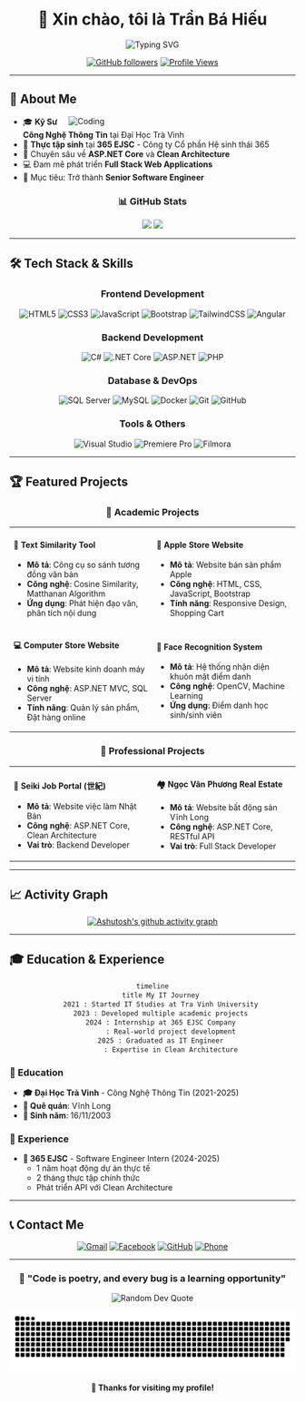 <div align="center">

# 👋 Xin chào, tôi là Trần Bá Hiếu

<img src="https://readme-typing-svg.herokuapp.com?font=Fira+Code&size=30&duration=3000&pause=1000&color=36BCF7FF&center=true&vCenter=true&width=600&lines=Software+Engineer;Full+Stack+Developer;IT+Enthusiast;Clean+Architecture+Expert" alt="Typing SVG" />

[![GitHub followers](https://img.shields.io/github/followers/BHieeuss?label=Followers&style=social)](https://github.com/BHieeuss)
[![Profile Views](https://komarev.com/ghpvc/?username=BHieeuss&color=blue&style=flat)](https://github.com/BHieeuss)

</div>

---

## 🚀 About Me

<img align="right" alt="Coding" width="400" src="https://cdn.dribbble.com/users/1162077/screenshots/3848914/programmer.gif">

- 🎓 **Kỹ Sư Công Nghệ Thông Tin** tại Đại Học Trà Vinh
- 💼 **Thực tập sinh** tại **365 EJSC** - Công ty Cổ phần Hệ sinh thái 365
- 🌱 Chuyên sâu về **ASP.NET Core** và **Clean Architecture**
- 💻 Đam mê phát triển **Full Stack Web Applications**
- 🎯 Mục tiêu: Trở thành **Senior Software Engineer**

<div align="center">

### 📊 GitHub Stats

<img height="180em" src="https://github-readme-stats.vercel.app/api?username=BHieeuss&show_icons=true&count_private=true&theme=tokyonight&hide_border=true" />
<img height="180em" src="https://github-readme-stats.vercel.app/api/top-langs/?username=BHieeuss&layout=compact&theme=tokyonight&hide_border=true" />

</div>

---

## 🛠️ Tech Stack & Skills

<div align="center">

### Frontend Development
![HTML5](https://img.shields.io/badge/HTML5-E34F26?style=for-the-badge&logo=html5&logoColor=white)
![CSS3](https://img.shields.io/badge/CSS3-1572B6?style=for-the-badge&logo=css3&logoColor=white)
![JavaScript](https://img.shields.io/badge/JavaScript-F7DF1E?style=for-the-badge&logo=javascript&logoColor=black)
![Bootstrap](https://img.shields.io/badge/Bootstrap-563D7C?style=for-the-badge&logo=bootstrap&logoColor=white)
![TailwindCSS](https://img.shields.io/badge/Tailwind_CSS-38B2AC?style=for-the-badge&logo=tailwind-css&logoColor=white)
![Angular](https://img.shields.io/badge/Angular-DD0031?style=for-the-badge&logo=angular&logoColor=white)

### Backend Development
![C#](https://img.shields.io/badge/C%23-239120?style=for-the-badge&logo=c-sharp&logoColor=white)
![.NET Core](https://img.shields.io/badge/.NET_Core-512BD4?style=for-the-badge&logo=dotnet&logoColor=white)
![ASP.NET](https://img.shields.io/badge/ASP.NET-512BD4?style=for-the-badge&logo=dotnet&logoColor=white)
![PHP](https://img.shields.io/badge/PHP-777BB4?style=for-the-badge&logo=php&logoColor=white)

### Database & DevOps
![SQL Server](https://img.shields.io/badge/Microsoft_SQL_Server-CC2927?style=for-the-badge&logo=microsoft-sql-server&logoColor=white)
![MySQL](https://img.shields.io/badge/MySQL-4479A1?style=for-the-badge&logo=mysql&logoColor=white)
![Docker](https://img.shields.io/badge/Docker-2496ED?style=for-the-badge&logo=docker&logoColor=white)
![Git](https://img.shields.io/badge/Git-F05032?style=for-the-badge&logo=git&logoColor=white)
![GitHub](https://img.shields.io/badge/GitHub-181717?style=for-the-badge&logo=github&logoColor=white)

### Tools & Others
![Visual Studio](https://img.shields.io/badge/Visual_Studio-5C2D91?style=for-the-badge&logo=visual-studio&logoColor=white)
![Premiere Pro](https://img.shields.io/badge/Adobe_Premiere_Pro-9999FF?style=for-the-badge&logo=adobe-premiere-pro&logoColor=white)
![Filmora](https://img.shields.io/badge/Filmora-00C4CC?style=for-the-badge&logo=wondershare-filmora&logoColor=white)

</div>

---

## 🏆 Featured Projects

<div align="center">

### 🎯 Academic Projects

<table>
<tr>
<td width="50%">

#### 📝 Text Similarity Tool
- **Mô tả**: Công cụ so sánh tương đồng văn bản
- **Công nghệ**: Cosine Similarity, Matthanan Algorithm
- **Ứng dụng**: Phát hiện đạo văn, phân tích nội dung

</td>
<td width="50%">

#### 🍎 Apple Store Website
- **Mô tả**: Website bán sản phẩm Apple
- **Công nghệ**: HTML, CSS, JavaScript, Bootstrap
- **Tính năng**: Responsive Design, Shopping Cart

</td>
</tr>
<tr>
<td width="50%">

#### 💻 Computer Store Website
- **Mô tả**: Website kinh doanh máy vi tính
- **Công nghệ**: ASP.NET MVC, SQL Server
- **Tính năng**: Quản lý sản phẩm, Đặt hàng online

</td>
<td width="50%">

#### 👤 Face Recognition System
- **Mô tả**: Hệ thống nhận diện khuôn mặt điểm danh
- **Công nghệ**: OpenCV, Machine Learning
- **Ứng dụng**: Điểm danh học sinh/sinh viên

</td>
</tr>
</table>

### 💼 Professional Projects

<table>
<tr>
<td width="50%">

#### 🏢 Seiki Job Portal (世紀)
- **Mô tả**: Website việc làm Nhật Bản
- **Công nghệ**: ASP.NET Core, Clean Architecture
- **Vai trò**: Backend Developer

</td>
<td width="50%">

#### 🏘️ Ngọc Vân Phương Real Estate
- **Mô tả**: Website bất động sản Vĩnh Long
- **Công nghệ**: ASP.NET Core, RESTful API
- **Vai trò**: Full Stack Developer

</td>
</tr>
</table>

</div>

---

## 📈 Activity Graph

<div align="center">

[![Ashutosh's github activity graph](https://github-readme-activity-graph.vercel.app/graph?username=BHieeuss&theme=react-dark&hide_border=true)](https://github.com/BHieeuss)

</div>

---

## 🎓 Education & Experience

<div align="center">

```mermaid
timeline
    title My IT Journey
    2021 : Started IT Studies at Tra Vinh University
    2023 : Developed multiple academic projects
    2024 : Internship at 365 EJSC Company
         : Real-world project development
    2025 : Graduated as IT Engineer
         : Expertise in Clean Architecture
```

</div>

### 🏫 Education
- **🎓 Đại Học Trà Vinh** - Công Nghệ Thông Tin (2021-2025)
- **📍 Quê quán**: Vĩnh Long
- **📅 Sinh năm**: 16/11/2003

### 💼 Experience
- **🏢 365 EJSC** - Software Engineer Intern (2024-2025)
  - 1 năm hoạt động dự án thực tế
  - 2 tháng thực tập chính thức
  - Phát triển API với Clean Architecture

---

## 📞 Contact Me

<div align="center">

[![Gmail](https://img.shields.io/badge/Gmail-D14836?style=for-the-badge&logo=gmail&logoColor=white)](mailto:tbh.11203@gmail.com)
[![Facebook](https://img.shields.io/badge/Facebook-1877F2?style=for-the-badge&logo=facebook&logoColor=white)](https://www.facebook.com/bhieuu.203/)
[![GitHub](https://img.shields.io/badge/GitHub-100000?style=for-the-badge&logo=github&logoColor=white)](https://github.com/BHieeuss)
[![Phone](https://img.shields.io/badge/Phone-0379932119-25D366?style=for-the-badge&logo=whatsapp&logoColor=white)](tel:0379932119)

</div>

---

<div align="center">

### 🌟 "Code is poetry, and every bug is a learning opportunity"

<img src="https://quotes-github-readme.vercel.app/api?type=horizontal&theme=tokyonight" alt="Random Dev Quote"/>

![Snake animation](https://github.com/BHieeuss/BHieeuss/blob/output/github-contribution-grid-snake.svg)

**💖 Thanks for visiting my profile!**

</div>